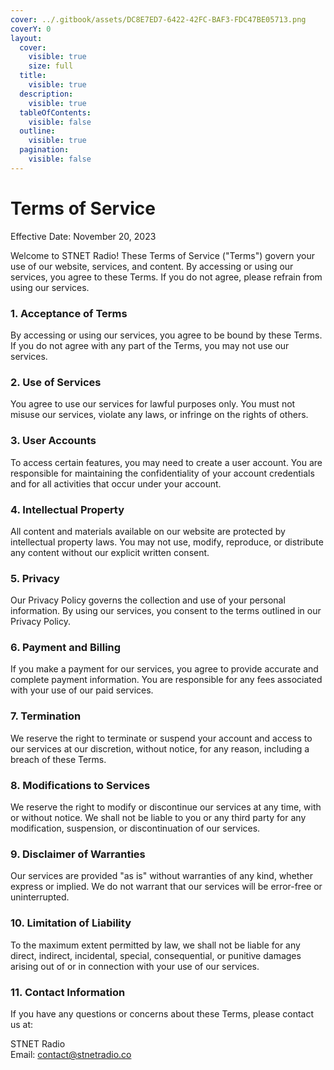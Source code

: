 ```yaml
---
cover: ../.gitbook/assets/DC8E7ED7-6422-42FC-BAF3-FDC47BE05713.png
coverY: 0
layout:
  cover:
    visible: true
    size: full
  title:
    visible: true
  description:
    visible: true
  tableOfContents:
    visible: false
  outline:
    visible: true
  pagination:
    visible: false
---
```


# Terms of Service
Effective Date: November 20, 2023

Welcome to STNET Radio! These Terms of Service ("Terms") govern your use of our website, services, and content. By accessing or using our services, you agree to these Terms. If you do not agree, please refrain from using our services.

### 1. **Acceptance of Terms**

By accessing or using our services, you agree to be bound by these Terms. If you do not agree with any part of the Terms, you may not use our services.

### 2. **Use of Services**

You agree to use our services for lawful purposes only. You must not misuse our services, violate any laws, or infringe on the rights of others.

### 3. **User Accounts**

To access certain features, you may need to create a user account. You are responsible for maintaining the confidentiality of your account credentials and for all activities that occur under your account.

### 4. **Intellectual Property**

All content and materials available on our website are protected by intellectual property laws. You may not use, modify, reproduce, or distribute any content without our explicit written consent.

### 5. **Privacy**

Our Privacy Policy governs the collection and use of your personal information. By using our services, you consent to the terms outlined in our Privacy Policy.

### 6. **Payment and Billing**

If you make a payment for our services, you agree to provide accurate and complete payment information. You are responsible for any fees associated with your use of our paid services.

### 7. **Termination**

We reserve the right to terminate or suspend your account and access to our services at our discretion, without notice, for any reason, including a breach of these Terms.

### 8. **Modifications to Services**

We reserve the right to modify or discontinue our services at any time, with or without notice. We shall not be liable to you or any third party for any modification, suspension, or discontinuation of our services.

### 9. **Disclaimer of Warranties**

Our services are provided "as is" without warranties of any kind, whether express or implied. We do not warrant that our services will be error-free or uninterrupted.

### 10. **Limitation of Liability**

To the maximum extent permitted by law, we shall not be liable for any direct, indirect, incidental, special, consequential, or punitive damages arising out of or in connection with your use of our services.

### 11. **Contact Information**

If you have any questions or concerns about these Terms, please contact us at:

STNET Radio  
Email: contact@stnetradio.co

